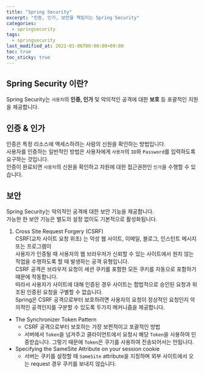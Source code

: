 ```yaml
---
title: "Spring Security"
excerpt: "인증, 인가, 보안을 책임지는 Spring Security"
categories: 
  - springsecurity
tags: 
  - springsecurity
last_modified_at: 2022-01-06T00:00:00+09:00
toc: true
toc_sticky: true
---
```


## Spring Security 이란?
Spring Security는 `사용자`의 **인증, 인가** 및 악의적인 공격에 대한 **보호** 등 포괄적인 지원을 제공합니다.  

## 인증 & 인가
인증은 특정 리소스에 액세스하려는 사람의 신원을 확인하는 방법입니다.  
사용자를 인증하는 일반적인 방법은 사용자에게 `사용자`의 `ID`와 `Password`를 입력하도록 요구하는 것입니다.  
인증이 완료되면 `사용자`의 신원을 확인하고 자원에 대한 접근권한인 `인가`을 수행할 수 있습니다.  

## 보안
Spring Security는 악의적인 공격에 대한 보안 기능을 제공합니다.  
가능한 한 보안 기능은 별도의 설정 없이도 기본적으로 활성화됩니다.  

1. Cross Site Request Forgery (CSRF)  
CSRF(교차 사이트 요청 위조)  는 악성 웹 사이트, 이메일, 블로그, 인스턴트 메시지 또는 프로그램이  
사용자가 인증될 때 사용자의 웹 브라우저가 신뢰할 수 있는 사이트에서 원치 않는 작업을 수행하도록 할 때 발생하는 공격 유형입니다.  
CSRF 공격은 브라우저 요청이 세션 쿠키를 포함한 모든 쿠키를 자동으로 포함하기 때문에 작동합니다.  
따라서 사용자가 사이트에 대해 인증된 경우 사이트는 합법적으로 승인된 요청과 위조된 인증된 요청을 구별할 수 없습니다.  
Spring은 CSRF 공격으로부터 보호하려면 사용자의 요청이 정상적인 요청인지 악의적인 공격인지를 구분할 수 있도록 두가지 메커니즘을 제공합니다.  
- The Synchronizer Token Pattern
  - CSRF 공격으로부터 보호하는 가장 보편적이고 포괄적인 방법
  - 서버에서 `Token`을 넘겨주고 클라이언트에서 요청시 해당 `Token`을 사용하여 인증받습니다. 그렇기 때문에 `Token`은 쿠기를 사용하여 전송되어서는 안됩니다.
- Specifying the SameSite Attribute on your session cookie
  - 서버는 쿠키를 설정할 때 `SameSite` attribute을 지정하며 외부 사이트에서 오는 request 경우 쿠키를 보내지 않습니다.
